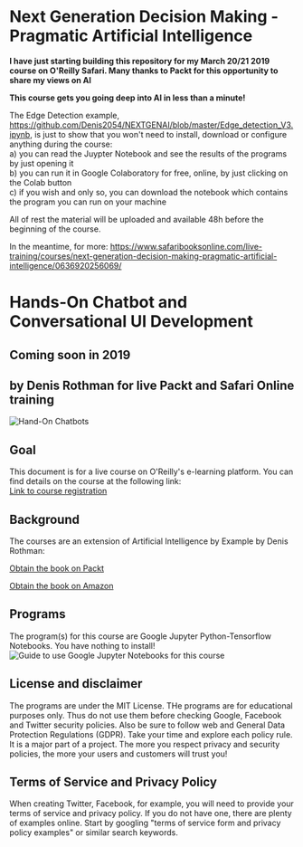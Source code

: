 # Next Generation Decision Making - Pragmatic Artificial Intelligence

**I have just starting building this repository for my March 20/21 2019 course on O'Reilly Safari.
Many thanks to Packt for this opportunity to share my views on AI**

**This course gets you going deep into AI in less than a minute!**

The Edge Detection example, https://github.com/Denis2054/NEXTGENAI/blob/master/Edge_detection_V3.ipynb, is just to show that you won't need to install, download or configure anything during the course:<br>
a) you can read the Juypter Notebook and see the results of the programs by just opening it <br>
b) you can run it in Google Colaboratory for free, online, by just clicking on the Colab button<br>
c) if you wish and only so,  you can download the notebook which contains the program you can run on your machine<br>

All of rest the material will be uploaded and available 48h before the beginning of the course.<br>

In the meantime, for more:
https://www.safaribooksonline.com/live-training/courses/next-generation-decision-making-pragmatic-artificial-intelligence/0636920256069/

# Hands-On Chatbot and Conversational UI Development 
## Coming soon in 2019
## by Denis Rothman for live Packt and Safari Online training 

 ![Hand-On Chatbots](https://github.com/Denis2054/Hands-on-Chatbots/blob/master/HOC.png)
      
## Goal
This document is for a live course on O'Reilly's e-learning platform.
You can find details on the course at the following link:<br/>
[Link to course registration](https://www.safaribooksonline.com/search/?query=Denis%20ROthman&extended_publisher_data=true&highlight=true&include_assessments=false&include_case_studies=true&include_courses=true&include_orioles=true&include_playlists=true&is_academic_institution_account=false&sort=relevance&field=authors)

## Background
The courses are an extension of Artificial Intelligence by Example by Denis Rothman:<br/>

[Obtain the book on Packt](https://search.packtpub.com/?query=Denis%20Rothman&refinementList%5Breleased%5D%5B0%5D=Available)<br/>

[Obtain the book on Amazon](https://www.amazon.com/Artificial-Intelligence-Example-intelligence-artificial-dp-1788990544/dp/1788990544/ref=mt_paperback?_encoding=UTF8&me=&qid=)

## Programs
The program(s) for this course are Google Jupyter Python-Tensorflow Notebooks. You have nothing to install!
![Guide to use Google Jupyter Notebooks for this course](https://github.com/Denis2054/AI_Educational)



## License and disclaimer
The programs are under the MIT License.
THe programs are for educational purposes only.
Thus do not use them before checking Google, Facebook and Twitter security policies.
Also be sure to follow web and General Data Protection Regulations (GDPR).
Take your time and explore each policy rule.
It is a major part of a project.
The more you respect privacy and security policies, the more your users and customers will trust you!

## Terms of Service and Privacy Policy

When creating Twitter, Facebook, for example, you will need to provide your terms of service and privacy policy. 
If you do not have one, there are plenty of examples online. Start by googling "terms of service form and privacy policy examples" or similar search keywords. 
